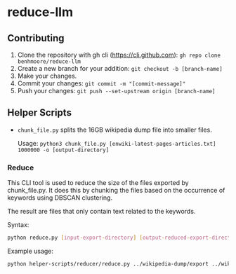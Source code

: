 # reduce-llm

## Contributing

1. Clone the repository with gh cli (https://cli.github.com):
   `gh repo clone benhmoore/reduce-llm`
2. Create a new branch for your addition:
   `git checkout -b [branch-name]`
3. Make your changes.
4. Commit your changes:
   `git commit -m "[commit-message]"`
5. Push your changes:
   `git push --set-upstream origin [branch-name]`

## Helper Scripts

- `chunk_file.py` splits the 16GB wikipedia dump file into smaller files.

  Usage: `python3 chunk_file.py [enwiki-latest-pages-articles.txt] 1000000 -o [output-directory]`

### Reduce

This CLI tool is used to reduce the size of the files exported by chunk_file.py. It does this by chunking the files based on the occurrence of keywords using DBSCAN clustering.

The result are files that only contain text related to the keywords.

Syntax:

```bash
python reduce.py [input-export-directory] [output-reduced-export-directory] [keywords-file.json] [chunk-size] [max-file-size]
```

Example usage:

```bash
python helper-scripts/reducer/reduce.py ../wikipedia-dump/export ../wikipedia-dump/reduced-export helper-scripts/reducer/example_keywords.json 1000 104857600
```
